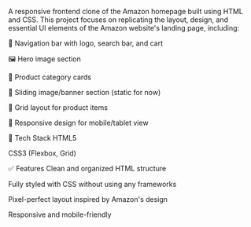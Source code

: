 A responsive frontend clone of the Amazon homepage built using HTML and CSS. This project focuses on replicating the layout, design, and essential UI elements of the Amazon website's landing page, including:

🧭 Navigation bar with logo, search bar, and cart 

🖼️ Hero image section

🛒 Product category cards

🔄 Sliding image/banner section (static for now)

🧱 Grid layout for product items

📱 Responsive design for mobile/tablet view

🚀 Tech Stack
HTML5

CSS3 (Flexbox, Grid)

✅ Features
Clean and organized HTML structure

Fully styled with CSS without using any frameworks

Pixel-perfect layout inspired by Amazon's design

Responsive and mobile-friendly

